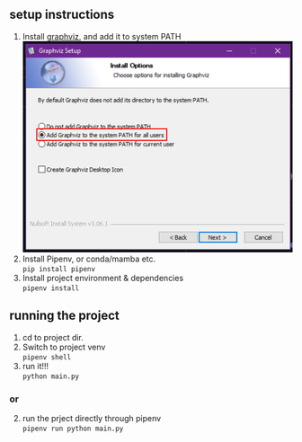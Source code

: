 ## setup instructions
1. Install [graphviz](https://gitlab.com/api/v4/projects/4207231/packages/generic/graphviz-releases/7.0.4/windows_10_cmake_Release_graphviz-install-7.0.4-win64.exe), and add it to system PATH
   ![add graphviz to windows PATH](README.d/graphviz-path.png)
2. Install Pipenv, or conda/mamba etc.
    </br>```pip install pipenv```
3. Install project environment & dependencies
   </br>```pipenv install```

## running the project
1. cd to project dir.
2. Switch to project venv
   </br>```pipenv shell```
3. run it!!!
   </br>```python main.py```
### or
2. run the prject directly through pipenv
   </br>```pipenv run python main.py```